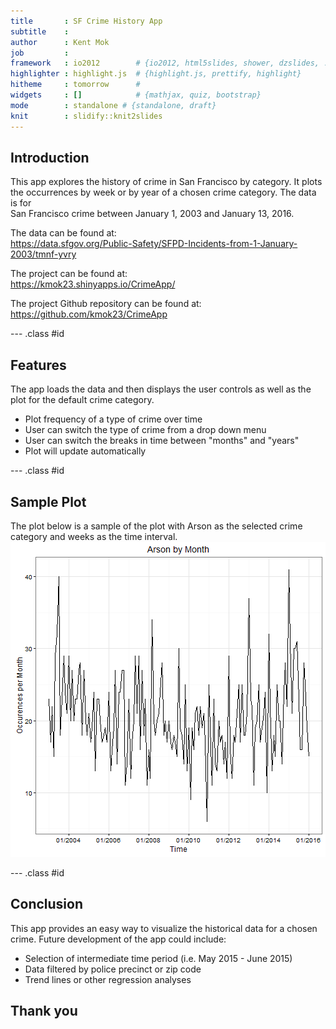 ```yaml
---
title       : SF Crime History App
subtitle    : 
author      : Kent Mok
job         : 
framework   : io2012        # {io2012, html5slides, shower, dzslides, ...}
highlighter : highlight.js  # {highlight.js, prettify, highlight}
hitheme     : tomorrow      # 
widgets     : []            # {mathjax, quiz, bootstrap}
mode        : standalone # {standalone, draft}
knit        : slidify::knit2slides
---
```


## Introduction

This app explores the history of crime in San Francisco by category. It plots  
the occurrences by week or by year of a chosen crime category. The data is for  
San Francisco crime between January 1, 2003 and January 13, 2016. 

The data can be found at:  
https://data.sfgov.org/Public-Safety/SFPD-Incidents-from-1-January-2003/tmnf-yvry

The project can be found at:  
https://kmok23.shinyapps.io/CrimeApp/

The project Github repository can be found at:  
https://github.com/kmok23/CrimeApp


--- .class #id 

## Features

The app loads the data and then displays the user controls as well as the
plot for the default crime category.

* Plot frequency of a type of crime over time
* User can switch the type of crime from a drop down menu
* User can switch the breaks in time between "months" and "years"
* Plot will update automatically

--- .class #id 

## Sample Plot

The plot below is a sample of the plot with Arson as the selected crime  
category and weeks as the time interval.  
![plot of chunk unnamed-chunk-1](assets/fig/unnamed-chunk-1-1.png) 

--- .class #id 

## Conclusion

This app provides an easy way to visualize the historical data for a chosen  
crime. Future development of the app could include:

* Selection of intermediate time period (i.e. May 2015 - June 2015)
* Data filtered by police precinct or zip code
* Trend lines or other regression analyses

## Thank you


